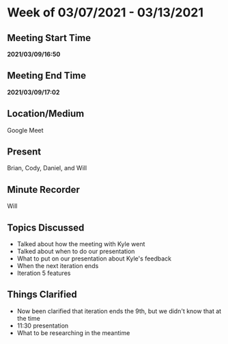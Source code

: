 # Week of 03/07/2021 - 03/13/2021

## Meeting Start Time

**2021/03/09/16:50**

## Meeting End Time

**2021/03/09/17:02**

## Location/Medium

Google Meet

## Present

Brian, Cody, Daniel, and Will

## Minute Recorder

Will

## Topics Discussed

- Talked about how the meeting with Kyle went
- Talked about when to do our presentation
- What to put on our presentation about Kyle's feedback
- When the next iteration ends
- Iteration 5 features

## Things Clarified

- Now been clarified that iteration ends the 9th, but we didn't know that at the time
- 11:30 presentation
- What to be researching in the meantime
